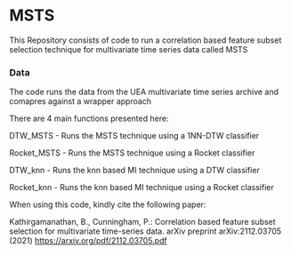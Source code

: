 # MSTS
This Repository consists of code to run a correlation based feature subset selection technique for multivariate time series data called MSTS

### Data
The code runs the data from the UEA multivariate time series archive and comapres against a wrapper approach


There are 4 main functions presented here:

DTW_MSTS - Runs the MSTS technique using a 1NN-DTW classifier

Rocket_MSTS - Runs the MSTS technique using a Rocket classifier

DTW_knn - Runs the knn based MI technique using a DTW classifier

Rocket_knn - Runs the knn based MI technique using a Rocket classifier


When using this code, kindly cite the following paper:


Kathirgamanathan, B., Cunningham, P.: Correlation based feature subset selection for multivariate time-series data. arXiv preprint arXiv:2112.03705 (2021) https://arxiv.org/pdf/2112.03705.pdf
